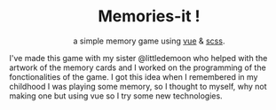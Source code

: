 <h1 align='center'>Memories-it !</h1>

<p align='center'>a simple memory game using <a href="https://vuejs.org/">vue</a> & <a href="https://sass-lang.com/">scss</a>.</p>

I've made this game with my sister @littledemoon who helped with the artwork of the memory cards and I worked on the programming of the fonctionalities of the game. I got this idea when I remembered in my childhood I was playing some memory, so I thought to myself, why not making one but using vue so I try some new technologies.
